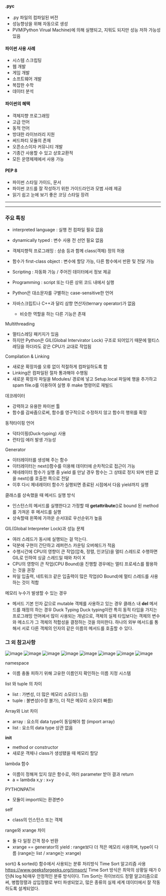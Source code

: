 #### .pyc
- .py 파일의 컴파일된 버전
- 성능향상을 위해 자동으로 생성
- PVM(Python Virual Machine)에 의해 실행되고, 지워도 되지만 성능 저하 가능성 있음
  
    
#### 파이썬 사용 사례
- 시스템 스크립팅
- 웹 개발
- 게임 개발
- 소프트웨어 개발
- 복잡한 수학
- 데이터 분석

#### 파이썬의 혜택
- 객체지향 프로그래밍
- 고급 언어
- 동적 언어
- 방대한 라이브러리 지원
- 써드파티 모듈의 존재
- 오픈소스이자 커뮤니티 개발
- 기종간 사용할 수 있고 상호교환적
- 모든 운영체제에서 사용 가능

#### PEP 8
- 파이썬 스타일 가이드, 문서
- 파이썬 코드를 잘 작성하기 위한 가이드라인과 모범 사례 제공
- 읽기 쉽고 눈에 보기 좋은 코딩 스타일 장려


---------
---------

### 주요 특징
- interpreted language : 실행 전 컴파일 필요 없음
- dynamically typed : 변수 사용 전 선언 필요 없음
- 객체지향적 프로그래밍 : 상송 등과 함께 class(객체) 정의 허용
- 함수가 first-class object : 변수에 할당 가능, 다른 함수에서 반환 및 전달 가능

- Scripting : 자동화 가능 / 주어진 데이터에서 정보 제공
- Programming : script 또는 다른 상위 코드 내에서 실행

- Python은 대소문자를 구별하는 case-sensitive한 언어

- 자바스크립트나 C++과 달리 삼향 연산자(ternary operator)가 없음
  - 비슷한 역할을 하는 다른 기능은 존재

Multithreading
- 멀티스레딩 패키지가 있음
- 하지만 Python은 GIL(Global Intervirator Lock) 구조로 되어있기 때문에 멀티스레딩을 하더라도 같은 CPU가 교대로 작업됨

Compilation & Linking
- 새로운 확장자를 오류 없이 적절하게 컴파일하도록 함
- Linking은 컴파일된 절차 통과해야 수행됨
- 새로운 확장자 파일을 Modules/ 경로에 넣고 Setup.local 파일에 행을 추가하고 spam file.o를 이용하여 실행 후 make 명령어로 재빌드

데코레이터
- 강력하고 유용한 파이썬 툴
- 함수를 감싸줌으로써, 함수를 영구적으로 수정하지 않고 함수의 행위를 확장 

동적타이핑 언어
- 덕타이핑(Duck-typing) 사용
- 런타임 에러 발생 가능성 

Generator
- 이터레이터를 생성해 주는 함수
- 이터레이터는 next()함수를 이용해 데이터에 순차적으로 접근이 가능
- 제네레이터 함수가 실행 중 yield 를 만날 경우 함수는 그 상태로 정지 되며 반환 값을 next()를 호출한 쪽으로 전달
- 이후 다시 제네레이터 함수가 실행되면 종료된 시점에서 다음 yield까지 실행

클래스를 상속했을 때 메서드 실행 방식
- 인스턴스의 메서드를 실행한다고 가정할 때 __getattribute__()로 bound 된 method 를 가져온 후 메서드를 실행
- 상속할때 왼쪽에 가까운 순서대로 우선순위가 높음

GIL(Global Interpreter Lock)과 성능 문제
- 여러 스레드가 동시에 실행되는 걸 막는다.
- 덕분에 구현이 간단하고 레퍼런스 카운팅 오버헤드가 적음
- 수행시간에 CPU의 영향이 큰 작업(압축, 정렬, 인코딩)을 멀티 스레드로 수행하면 GIL로 인하여 싱글 스레드일 때와 차이 X
- CPU의 영향이 큰 작업(CPU Bound)을 진행할 경우에는 멀티 프로세스를 활용하는 것을 권장
- 파일 입출력, 네트워크 같은 입출력이 많은 작업(IO Bound)에 멀티 스레드를 사용하는 것이 적합



메모리 누수가 발생할 수 있는 경우
- 메서드 기본 인자 값으로 mutable 객체를 사용하고 있는 경우
클래스 내 __del__ 메서드를 재정의 하는 경우
Duck Typing
Duck typing이란 특히 동적 타입을 가지는 프로그래밍 언어에서 많이 사용되는 개념으로, 객체의 실제 타입보다는 객체의 변수와 메소드가 그 객체의 적합성을 결정하는 것을 의미한다. 하나의 외부 메서드를 통해서 서로 다른 객체의 인자의 같은 이름의 메서드를 호출할 수 있다.






### 그 외 참고사항
![image](https://github.com/songhee-lee/2023-CS-Study/assets/54173210/77333e85-d494-46cd-8c7b-5916d1452dbb)
![image](https://github.com/songhee-lee/2023-CS-Study/assets/54173210/6f43e1c2-5868-4738-9cc0-c144fd24af0d)
![image](https://github.com/songhee-lee/2023-CS-Study/assets/54173210/8f7d4faa-4e31-4749-840f-dc8aeafe4dbb)
![image](https://github.com/songhee-lee/2023-CS-Study/assets/54173210/a0d2a172-7f28-4422-b539-cd1c224495fb)
![image](https://github.com/songhee-lee/2023-CS-Study/assets/54173210/923dfee1-66fa-4647-b567-2e51d363cacd)
![image](https://github.com/songhee-lee/2023-CS-Study/assets/54173210/9a7f85f6-043f-4150-9d97-cb5928062649)
![image](https://github.com/songhee-lee/2023-CS-Study/assets/54173210/ae188612-1e09-43d2-a1ab-10df46f72dec)
![image](https://github.com/songhee-lee/2023-CS-Study/assets/54173210/14d1bc25-c639-4a67-8c48-9e3a9fb55e7c)

namespace
- 이름 충돌 피하기 위해 고유한 이름인지 확인하는 이름 지정 시스템

list 와 tuple 의 차이
- list : 가변성, 더 많은 메모리 소모(더 느림)
- tuple : 불변성(수정 불가), 더 적은 메모리 소모(더 빠름)

Array와 List 차이
- array : 요소의 data type이 동일해야 함 (import array)
- list : 요소의 data type 상관 없음

__init__
- method or constructor 
- 새로운 객체나 class가 생성됐을 때 메모리 할당

lambda 함수
- 이름이 정해져 있지 않은 함수로, 여러 parameter 받아 결과 return 
- a = lambda x,y : x+y

PYTHONPATH
- 모듈이 import되는 환경변수

self
- class의 인스턴스 또는 객체

range와 xrange 차이
- 둘 다 일정 간격 정수 반환
- xrange == generator의 yield : range보다 더 적은 메모리 사용하며, type이 다름 (range는 list / xrange는 xrange)

sort() & sorted() 함수에서 사용되는 분류 처리방식 
Time Sort 알고리즘 사용 https://www.geeksforgeeks.org/timsort/
Time Sort 방식은 최악의 상황일 때가 0인(N log N)매우 안정적인 분류 방식이다. Tim Sort는 하이브리드 정렬 알고리즘으로써, 
병합정렬과 삽입정렬로 부터 파생되었고, 많은 종류의 실제 세계 데이터에서 잘 작동하도록 설계되었다.
